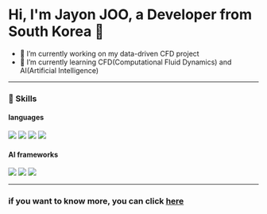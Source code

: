 # Hi, I'm Jayon JOO, a Developer from South Korea 👋

- 🔭 I’m currently working on my data-driven CFD project
- 🌱 I’m currently learning CFD(Computational Fluid Dynamics) and AI(Artificial Intelligence)  

---

### 💪 Skills
#### languages
<img src="https://img.shields.io/badge/C-A8B9CC?style=badge&logo=c%2B%2B&logoColor=white"/></a>
<img src="https://img.shields.io/badge/c++-%2300599C?style=badge&logo=c%2B%2B&logoColor=white"/></a>
<img src="https://img.shields.io/badge/Python-3766AB?style=badge&logo=Python&logoColor=white"/></a>
<img src="https://img.shields.io/badge/Java-007396?style=badge&logo=Java&logoColor=white"/></a>
#### AI frameworks
<img src="https://img.shields.io/badge/PyTorch-EE4C2C?style=badge&logo=PyTorch&logoColor=white"/></a>
<img src="https://img.shields.io/badge/PyTorch Lightning-792EE5?style=badge&logo=Pytorch Lightning&logoColor=white"/></a>
<img src="https://img.shields.io/badge/TensorFlow-FF6F00?style=badge&logo=TensorFlow&logoColor=white"/></a>

---

### if you want to know more, you can click [here](https://github.com/zoonature/JayeonJOO_CV)

